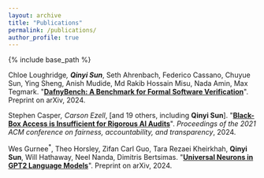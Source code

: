```yaml
---
layout: archive
title: "Publications"
permalink: /publications/
author_profile: true
---
```


{% include base_path %}

<p></p>

Chloe Loughridge<sup>*</sup>, **Qinyi Sun**<sup>*</sup>, Seth Ahrenbach, Federico Cassano, Chuyue Sun, Ying Sheng, Anish Mudide, Md Rakib Hossain Misu, Nada Amin, Max Tegmark. "<a href="https://arxiv.org/abs/2406.08467" target="_blank">**DafnyBench: A Benchmark for Formal Software Verification**</a>". Preprint on arXiv, 2024.

Stephen Casper<sup>*</sup>, Carson Ezell<sup>*</sup>, [and 19 others, including **Qinyi Sun**]. "<a href="https://arxiv.org/abs/2401.14446" target="_blank">**Black-Box Access is Insufficient for Rigorous AI Audits**</a>". _Proceedings of the 2021 ACM conference on fairness, accountability, and transparency_, 2024.
<br>

Wes Gurnee<sup>*</sup>, Theo Horsley, Zifan Carl Guo, Tara Rezaei Kheirkhah, **Qinyi Sun**, Will Hathaway, Neel Nanda, Dimitris Bertsimas. "<a href="https://arxiv.org/abs/2401.12181" target="_blank">**Universal Neurons in GPT2 Language Models**</a>". Preprint on arXiv, 2024.